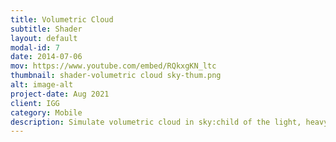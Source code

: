 ```yaml
---
title: Volumetric Cloud
subtitle: Shader
layout: default
modal-id: 7
date: 2014-07-06
mov: https://www.youtube.com/embed/RQkxgKN_ltc
thumbnail: shader-volumetric cloud sky-thum.png
alt: image-alt
project-date: Aug 2021
client: IGG
category: Mobile
description: Simulate volumetric cloud in sky:child of the light, heavy mesh with vertex offset.
---
```

